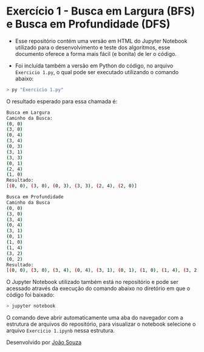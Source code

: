 # Exercício 1 - Busca em Largura (BFS) e Busca em Profundidade (DFS)

- Esse repositório contém uma versão em HTML do Jupyter Notebook utilizado para o desenvolvimento e teste dos algoritmos, esse documento oferece a forma mais fácil (e bonita) de ler o código.

- Foi incluída também a versão em Python do código, no arquivo `Exercicio 1.py`, o qual pode ser executado utilizando o comando abaixo:

```sh
> py "Exercicio 1.py"
```

O resultado esperado para essa chamada é:

```sh
Busca em Largura
Caminho da Busca:
(0, 0)
(3, 0)
(0, 4)
(3, 4)
(0, 3)
(3, 1)
(3, 3)
(0, 1)
(2, 4)
(1, 0)
Resultado:
[(0, 0), (3, 0), (0, 3), (3, 3), (2, 4), (2, 0)]

Busca em Profundidade
Caminho da Busca
(0, 0)
(3, 0)
(3, 4)
(0, 4)
(3, 1)
(0, 1)
(1, 0)
(1, 4)
(3, 2)
(0, 2)
Resultado:
[(0, 0), (3, 0), (3, 4), (0, 4), (3, 1), (0, 1), (1, 0), (1, 4), (3, 2), (0, 2), (2, 0)]
```

O Jupyter Notebook utilizado também está no repositório e pode ser acessado através da execução do comando abaixo no diretório em que o código foi baixado:

```sh
> jupyter notebook
```

O comando deve abrir automaticamente uma aba do navegador com a estrutura de arquivos do repositório, para visualizar o notebook selecione o arquivo `Exercicio 1.ipynb` nessa estrutura.

Desenvolvido por [João Souza](https://github.com/Jvictor97)
